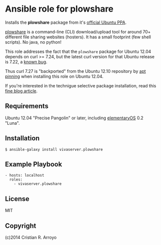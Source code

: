# Ansible role for plowshare

Installs the **plowshare** package from it's [official Ubuntu PPA][ppa].

[plowshare][plw] is a command-line (CLI) download/upload tool for around 70+ different file sharing websites (hosters).
It has a small footprint (few shell scripts). No java, no python!

This role addresses the fact that the `plowshare` package for Ubuntu 12.04 depends on curl >= 7.24, 
but the latest curl version for that Ubuntu release is 7.22, a [known bug][bug].

Thus curl 7.27 is "backported" from the Ubuntu 12.10 repository by [apt pinning][pin] when installing this role on Ubuntu 12.04.

If you're interested in the technigue selective package installation, read this [fine blog article][blo].

## Requirements

Ubuntu 12.04 "Precise Pangolin" or later, including [elementaryOS][eos] 0.2 "Luna".

## Installation

    $ ansible-galaxy install vivaserver.plowshare 

## Example Playbook

    - hosts: localhost
      roles:
        - vivaserver.plowshare

## License

MIT

## Copyright

(c)2014 Cristian R. Arroyo

[plw]: https://code.google.com/p/plowshare/
[ppa]: https://launchpad.net/~plowsharepackagers/+archive/ppa
[eos]: http://elementaryos.org
[bug]: https://bugs.launchpad.net/plowshare/+bug/1254152
[pin]: https://help.ubuntu.com/community/PinningHowto
[blo]: http://www.jaredlog.com/?p=1820
